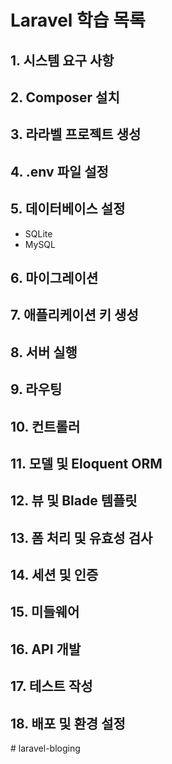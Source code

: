 # Laravel 학습 목록

## 1. 시스템 요구 사항

## 2. Composer 설치

## 3. 라라벨 프로젝트 생성

## 4. .env 파일 설정

## 5. 데이터베이스 설정

-   SQLite
-   MySQL

## 6. 마이그레이션

## 7. 애플리케이션 키 생성

## 8. 서버 실행

## 9. 라우팅

## 10. 컨트롤러

## 11. 모델 및 Eloquent ORM

## 12. 뷰 및 Blade 템플릿

## 13. 폼 처리 및 유효성 검사

## 14. 세션 및 인증

## 15. 미들웨어

## 16. API 개발

## 17. 테스트 작성

## 18. 배포 및 환경 설정
#   l a r a v e l - b l o g i n g  
 